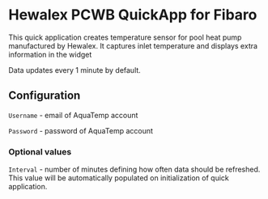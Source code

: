 # Hewalex PCWB QuickApp for Fibaro

This quick application creates temperature sensor for pool heat pump manufactured by Hewalex. It captures inlet temperature and displays extra information in the widget

Data updates every 1 minute by default.

## Configuration

`Username` - email of AquaTemp account

`Password` - password of AquaTemp account

### Optional values

`Interval` - number of minutes defining how often data should be refreshed. This value will be automatically populated on initialization of quick application.

